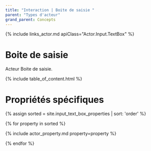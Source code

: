 ```yaml
---
title: "Interaction | Boite de saisie "
parent: "Types d'acteur"
grand_parent: Concepts
---
```


{% include links_actor.md apiClass="Actor.Input.TextBox" %}

# Boite de saisie

Acteur Boite de saisie.

{% include table_of_content.html %}

# Propriétés spécifiques

{% assign sorted = site.input_text_box_properties | sort: 'order' %}

{% for property in sorted %}

{% include actor_property.md property=property %}

{% endfor %}